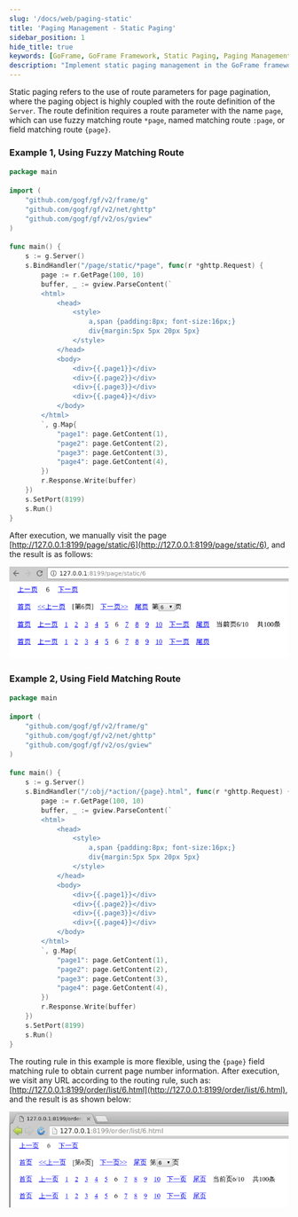 ```yaml
---
slug: '/docs/web/paging-static'
title: 'Paging Management - Static Paging'
sidebar_position: 1
hide_title: true
keywords: [GoFrame, GoFrame Framework, Static Paging, Paging Management, Route Parameters, Fuzzy Matching, Named Matching, Field Matching, Paging Object, Paging Parameters]
description: "Implement static paging management in the GoFrame framework. Static paging is achieved by using route parameters, which has a high level of coupling. This example illustrates how to use fuzzy matching routes, named matching routes, and field matching routes in the GoFrame framework to achieve the paging function, allowing the paging object to accept paging parameters from the route, thereby achieving split page display."
---
```


Static paging refers to the use of route parameters for page pagination, where the paging object is highly coupled with the route definition of the `Server`. The route definition requires a route parameter with the name `page`, which can use fuzzy matching route `*page`, named matching route `:page`, or field matching route `{page}`.

### Example 1, Using Fuzzy Matching Route

```go
package main

import (
    "github.com/gogf/gf/v2/frame/g"
    "github.com/gogf/gf/v2/net/ghttp"
    "github.com/gogf/gf/v2/os/gview"
)

func main() {
    s := g.Server()
    s.BindHandler("/page/static/*page", func(r *ghttp.Request) {
        page := r.GetPage(100, 10)
        buffer, _ := gview.ParseContent(`
        <html>
            <head>
                <style>
                    a,span {padding:8px; font-size:16px;}
                    div{margin:5px 5px 20px 5px}
                </style>
            </head>
            <body>
                <div>{{.page1}}</div>
                <div>{{.page2}}</div>
                <div>{{.page3}}</div>
                <div>{{.page4}}</div>
            </body>
        </html>
        `, g.Map{
            "page1": page.GetContent(1),
            "page2": page.GetContent(2),
            "page3": page.GetContent(3),
            "page4": page.GetContent(4),
        })
        r.Response.Write(buffer)
    })
    s.SetPort(8199)
    s.Run()
}
```

After execution, we manually visit the page [http://127.0.0.1:8199/page/static/6](http://127.0.0.1:8199/page/static/6), and the result is as follows:

![](/markdown/e1f6cd68809f5d3b2ceffcd1fb09aa3e.png)

### Example 2, Using Field Matching Route

```go
package main

import (
    "github.com/gogf/gf/v2/frame/g"
    "github.com/gogf/gf/v2/net/ghttp"
    "github.com/gogf/gf/v2/os/gview"
)

func main() {
    s := g.Server()
    s.BindHandler("/:obj/*action/{page}.html", func(r *ghttp.Request) {
        page := r.GetPage(100, 10)
        buffer, _ := gview.ParseContent(`
        <html>
            <head>
                <style>
                    a,span {padding:8px; font-size:16px;}
                    div{margin:5px 5px 20px 5px}
                </style>
            </head>
            <body>
                <div>{{.page1}}</div>
                <div>{{.page2}}</div>
                <div>{{.page3}}</div>
                <div>{{.page4}}</div>
            </body>
        </html>
        `, g.Map{
            "page1": page.GetContent(1),
            "page2": page.GetContent(2),
            "page3": page.GetContent(3),
            "page4": page.GetContent(4),
        })
        r.Response.Write(buffer)
    })
    s.SetPort(8199)
    s.Run()
}
```

The routing rule in this example is more flexible, using the `{page}` field matching rule to obtain current page number information. After execution, we visit any URL according to the routing rule, such as: [http://127.0.0.1:8199/order/list/6.html](http://127.0.0.1:8199/order/list/6.html), and the result is as shown below:

![](/markdown/bb96317821692384eb3dd794f3d9170e.png)